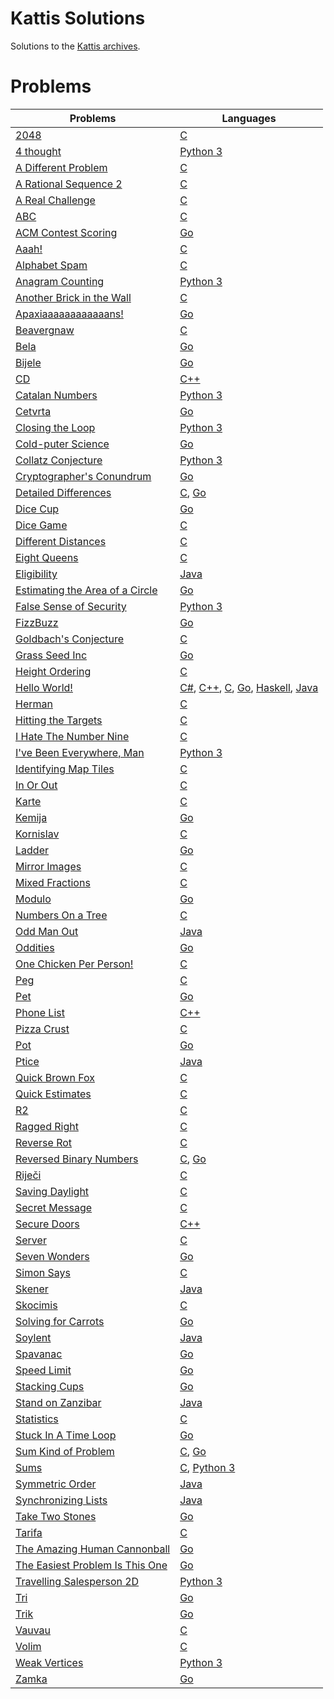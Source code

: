 # Kattis Solutions
Solutions to the [Kattis archives](https://open.kattis.com/).

# Problems
| Problems | Languages |
| - | - |
| [2048](https://github.com/JonSteinn/Kattis-Solutions/tree/master/src/2048) | [C](https://github.com/JonSteinn/Kattis-Solutions/tree/master/src/2048/C) |
| [4 thought](https://github.com/JonSteinn/Kattis-Solutions/tree/master/src/4%20thought) | [Python 3](https://github.com/JonSteinn/Kattis-Solutions/tree/master/src/4%20thought/Python%203) |
| [A Different Problem](https://github.com/JonSteinn/Kattis-Solutions/tree/master/src/A%20Different%20Problem) | [C](https://github.com/JonSteinn/Kattis-Solutions/tree/master/src/A%20Different%20Problem/C) |
| [A Rational Sequence 2](https://github.com/JonSteinn/Kattis-Solutions/tree/master/src/A%20Rational%20Sequence%202) | [C](https://github.com/JonSteinn/Kattis-Solutions/tree/master/src/A%20Rational%20Sequence%202/C) |
| [A Real Challenge](https://github.com/JonSteinn/Kattis-Solutions/tree/master/src/A%20Real%20Challenge) | [C](https://github.com/JonSteinn/Kattis-Solutions/tree/master/src/A%20Real%20Challenge/C) |
| [ABC](https://github.com/JonSteinn/Kattis-Solutions/tree/master/src/ABC) | [C](https://github.com/JonSteinn/Kattis-Solutions/tree/master/src/ABC/C) |
| [ACM Contest Scoring](https://github.com/JonSteinn/Kattis-Solutions/tree/master/src/ACM%20Contest%20Scoring) | [Go](https://github.com/JonSteinn/Kattis-Solutions/tree/master/src/ACM%20Contest%20Scoring/Go) |
| [Aaah!](https://github.com/JonSteinn/Kattis-Solutions/tree/master/src/Aaah!) | [C](https://github.com/JonSteinn/Kattis-Solutions/tree/master/src/Aaah!/C) |
| [Alphabet Spam](https://github.com/JonSteinn/Kattis-Solutions/tree/master/src/Alphabet%20Spam) | [C](https://github.com/JonSteinn/Kattis-Solutions/tree/master/src/Alphabet%20Spam/C) |
| [Anagram Counting]() | [Python 3]() |
| [Another Brick in the Wall]() | [C]() |
| [Apaxiaaaaaaaaaaaans!]() | [Go]() |
| [Beavergnaw]() | [C]() |
| [Bela]() | [Go]() |
| [Bijele]() | [Go]() |
| [CD]() | [C++]() |
| [Catalan Numbers]() | [Python 3]() |
| [Cetvrta]() | [Go]() |
| [Closing the Loop]() | [Python 3]() |
| [Cold-puter Science]() | [Go]() |
| [Collatz Conjecture]() | [Python 3]() |
| [Cryptographer's Conundrum]() | [Go]() |
| [Detailed Differences]() | [C](), [Go]() |
| [Dice Cup]() | [Go]() |
| [Dice Game]() | [C]() |
| [Different Distances]() | [C]() |
| [Eight Queens]() | [C]() |
| [Eligibility]() | [Java]() |
| [Estimating the Area of a Circle]() | [Go]() |
| [False Sense of Security]() | [Python 3]() |
| [FizzBuzz]() | [Go]() |
| [Goldbach's Conjecture]() | [C]() |
| [Grass Seed Inc]() | [Go]() |
| [Height Ordering]() | [C]() |
| [Hello World!]() | [C#](), [C++](), [C](), [Go](), [Haskell](), [Java]() |
| [Herman]() | [C]() |
| [Hitting the Targets]() | [C]() |
| [I Hate The Number Nine]() | [C]() |
| [I've Been Everywhere, Man]() | [Python 3]() |
| [Identifying Map Tiles]() | [C]() |
| [In Or Out]() | [C]() |
| [Karte]() | [C]() |
| [Kemija]() | [Go]() |
| [Kornislav]() | [C]() |
| [Ladder]() | [Go]() |
| [Mirror Images]() | [C]() |
| [Mixed Fractions]() | [C]() |
| [Modulo]() | [Go]() |
| [Numbers On a Tree]() | [C]() |
| [Odd Man Out]() | [Java]() |
| [Oddities]() | [Go]() |
| [One Chicken Per Person!]() | [C]() |
| [Peg]() | [C]() |
| [Pet]() | [Go]() |
| [Phone List]() | [C++]() |
| [Pizza Crust]() | [C]() |
| [Pot]() | [Go]() |
| [Ptice]() | [Java]() |
| [Quick Brown Fox]() | [C]() |
| [Quick Estimates]() | [C]() |
| [R2]() | [C]() |
| [Ragged Right]() | [C]() |
| [Reverse Rot]() | [C]() |
| [Reversed Binary Numbers]() | [C](), [Go]() |
| [Riječi]() | [C]() |
| [Saving Daylight]() | [C]() |
| [Secret Message]() | [C]() |
| [Secure Doors]() | [C++]() |
| [Server]() | [C]() |
| [Seven Wonders]() | [Go]() |
| [Simon Says]() | [C]() |
| [Skener]() | [Java]() |
| [Skocimis]() | [C]() |
| [Solving for Carrots]() | [Go]() |
| [Soylent]() | [Java]() |
| [Spavanac]() | [Go]() |
| [Speed Limit]() | [Go]() |
| [Stacking Cups]() | [Go]() |
| [Stand on Zanzibar]() | [Java]() |
| [Statistics]() | [C]() |
| [Stuck In A Time Loop]() | [Go]() |
| [Sum Kind of Problem]() | [C](), [Go]() |
| [Sums]() | [C](), [Python 3]() |
| [Symmetric Order]() | [Java]() |
| [Synchronizing Lists]() | [Java]() |
| [Take Two Stones]() | [Go]() |
| [Tarifa]() | [C]() |
| [The Amazing Human Cannonball]() | [Go]() |
| [The Easiest Problem Is This One]() | [Go]() |
| [Travelling Salesperson 2D]() | [Python 3]() |
| [Tri]() | [Go]() |
| [Trik]() | [Go]() |
| [Vauvau]() | [C]() |
| [Volim]() | [C]() |
| [Weak Vertices]() | [Python 3]() |
| [Zamka]() | [Go]() |
